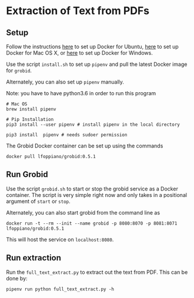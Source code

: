 # Extraction of Text from PDFs

## Setup
Follow the instructions [here](https://docs.docker.com/install/linux/docker-ce/ubuntu/#uninstall-old-versions) to set up Docker for Ubuntu, [here](https://docs.docker.com/docker-for-mac/install/) to set up Docker for Mac OS X, or [here](https://docs.docker.com/docker-for-windows/install/) to set up Docker for Windows.

Use the script `install.sh` to set up `pipenv` and pull the latest Docker image for `grobid`.

Alternately, you can also set up `pipenv` manually.

Note: you have to have python3.6 in order to run this program
```
# Mac OS
brew install pipenv

# Pip Installation
pip3 install --user pipenv # install pipenv in the local directory

pip3 install  pipenv # needs sudoer permission
```

The Grobid Docker container can be set up using the commands

```
docker pull lfoppiano/grobid:0.5.1
```

## Run Grobid

Use the script `grobid.sh` to start or stop the grobid service as a Docker container. The script is very simple right now and only takes in a positional argument of `start` or `stop`.

Alternately, you can also start grobid from the command line as

```
docker run -t --rm --init --name grobid -p 8080:8070 -p 8081:8071 lfoppiano/grobid:0.5.1
```

This will host the service on `localhost:8080`.

## Run extraction

Run the `full_text_extract.py` to extract out the text from PDF. This can be done by:

```
pipenv run python full_text_extract.py -h
```
